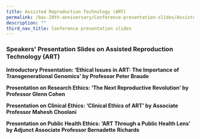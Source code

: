 ```yaml
---
title: Assisted Reproduction Technology (ART)
permalink: /bac-20th-anniversary/Conference-presentation-slides/Assisted-Reproduction-Technology
description: ""
third_nav_title: Conference presentation slides
---
```

### **Speakers' Presentation Slides on Assisted Reproduction Technology (ART)**

**Introductory Presentation: ‘Ethical Issues in ART: The Importance of Transgenerational Genomics’ by Professor Peter Braude**[](/files/20th%20Anniversary%20Resources/Ethical%20issues%20in%20ART%20-%20The%20Importance%20of%20Transgenerational%20Genomics%20by%20Professor%20Peter%20Braude.pdf)

**Presentation on Research Ethics: ‘The Next Reproductive Revolution’ by Professor Glenn Cohen**[](/files/20th%20Anniversary%20Resources/Research%20Ethics%20-%20The%20Next%20Reproductive%20Revolution%20by%20Professor%20Glenn%20Cohen.pdf)

**Presentation on Clinical Ethics: ‘Clinical Ethics of ART’ by Associate Professor Mahesh Choolani**[](/files/20th%20Anniversary%20Resources/Clinical%20Ethics%20-%20Clinical%20Ethics%20of%20ART%20by%20Associate%20Professor%20Mahesh%20Choolani.pdf)

**Presentation on Public Health Ethics: ‘ART Through a Public Health Lens’ by Adjunct Associate Professor Bernadette Richards**[](/files/20th%20Anniversary%20Resources/Public%20Health%20Ethics%20-%20ART%20through%20a%20Public%20Health%20Lens%20by%20Assoc_Professor%20Bernadette%20Richards.pdf)